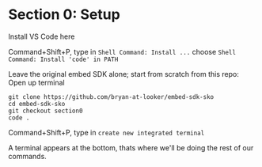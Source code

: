 # Section 0: Setup

Install VS Code here

Command+Shift+P, type in `Shell Command: Install ...` choose `Shell Command: Install 'code' in PATH`

Leave the original embed SDK alone; start from scratch from this repo: Open up terminal

```
git clone https://github.com/bryan-at-looker/embed-sdk-sko
cd embed-sdk-sko
git checkout section0
code .
```

Command+Shift+P, type in `create new integrated terminal`

A terminal appears at the bottom, thats where we'll be doing the rest of our commands.

